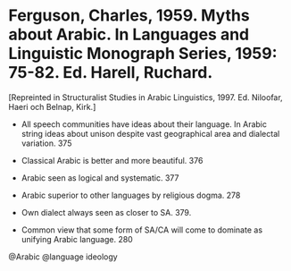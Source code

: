 # Ferguson, Charles, 1959. Myths about Arabic. In Languages and Linguistic Monograph Series, 1959: 75-82. Ed. Harell, Ruchard.

[Repreinted in Structuralist Studies in Arabic Linguistics, 1997. Ed. Niloofar, Haeri och Belnap, Kirk.]
 

- All speech communities have ideas about their language. In Arabic string ideas about unison despite vast geographical area and dialectal variation. 375

- Classical Arabic is better and more beautiful. 376

- Arabic seen as logical and systematic. 377

- Arabic superior to other languages by religious dogma. 278

- Own dialect always seen as closer to SA. 379.

- Common view that some form of SA/CA will come to dominate as unifying Arabic language. 280

@Arabic
@language ideology

